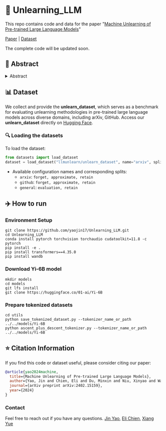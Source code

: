 # 🤖 Unlearning_LLM
This repo contains code and data for the paper "[Machine Unlearning of Pre-trained Large Language Models](https://arxiv.org/abs/2402.15159)"

[Paper](https://arxiv.org/pdf/2402.15159.pdf) | [Dataset](https://huggingface.co/datasets/llmunlearn/unlearn_dataset)

The complete code will be updated soon.

## 🌟 Abstract

<details><summary>Abstract</summary>

This study investigates the concept of the `right to be forgotten' within the context of large language models (LLMs). We explore machine unlearning as a pivotal solution, with a focus on pre-trained models--a notably under-researched area. Our research delineates a comprehensive framework for machine unlearning in pre-trained LLMs, encompassing a critical analysis of seven diverse unlearning methods. Through rigorous evaluation using curated datasets from arXiv, books, and GitHub, we establish a robust benchmark for unlearning performance, demonstrating that these methods are over $10^5$ times more computationally efficient than retraining. Our results show that integrating gradient ascent with gradient descent on in-distribution data improves hyperparameter robustness. We also provide detailed guidelines for efficient hyperparameter tuning in the unlearning process. Our findings advance the discourse on ethical AI practices, offering substantive insights into the mechanics of machine unlearning for pre-trained LLMs and underscoring the potential for responsible AI development.

</details>

## 📊 Dataset
We collect and provide the **unlearn_dataset**, which serves as a benchmark for evaluating unlearning methodologies in pre-trained large language models across diverse domains, including arXiv, GitHub. Access our **unlearn_dataset** directly on [Hugging Face](https://huggingface.co/datasets/llmunlearn/unlearn_dataset).

### 🔍 Loading the datasets

To load the dataset:

```python
from datasets import load_dataset
dataset = load_dataset("llmunlearn/unlearn_dataset", name="arxiv", split="forget")
```
* Available configuration names and corresponding splits:
  - `arxiv`: `forget, approximate, retain`
  - `github`: `forget, approximate, retain`
  - `general`: `evaluation, retain`

## ✈️ How to run
### Environment Setup
```
git clone https://github.com/yaojin17/Unlearning_LLM.git
cd Unlearning_LLM
conda install pytorch torchvision torchaudio cudatoolkit=11.8 -c pytorch
pip install -e .
pip install transformers==4.35.0
pip install wandb
```
### Download Yi-6B model
```
mkdir models
cd models
git lfs install
git clone https://huggingface.co/01-ai/Yi-6B
```
### Prepare tokenized datasets
```
cd utils
python save_tokenized_dataset.py --tokenizer_name_or_path ../../models/Yi-6B
python ascent_plus_descent_tokenizer.py --tokenizer_name_or_path ../../models/Yi-6B
```

## ⭐ Citation Information

If you find this code or dataset useful, please consider citing our paper:

```bib
@article{yao2024machine,
  title={Machine Unlearning of Pre-trained Large Language Models},
  author={Yao, Jin and Chien, Eli and Du, Minxin and Niu, Xinyao and Wang, Tianhao and Cheng, Zezhou and Yue, Xiang},
  journal={arXiv preprint arXiv:2402.15159},
  year={2024}
}
```

### Contact
Feel free to reach out if you have any questions. [Jin Yao](mailto:rry4fg@virginia.edu), [Eli Chien](mailto:ichien6@gatech.edu), [Xiang Yue](mailto:yue.149@osu.edu)